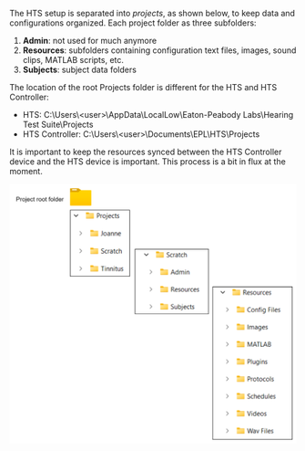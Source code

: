 The HTS setup is separated into *projects*, as shown below, to keep data and configurations organized. Each project folder as three subfolders:

1. **Admin**: not used for much anymore
2. **Resources**: subfolders containing configuration text files, images, sound clips, MATLAB scripts, etc. 
3. **Subjects**: subject data folders

The location of the root Projects folder is different for the HTS and HTS Controller:

- HTS: C:\\Users\\\<user\>\\AppData\\LocalLow\\Eaton-Peabody Labs\\Hearing Test Suite\\Projects
- HTS Controller: C:\\Users\\\<user\>\\Documents\\EPL\\HTS\\Projects

It is important to keep the resources synced between the HTS Controller device and the HTS device is important. This process is a bit in flux at the moment.

![](<images/image(8).png>)